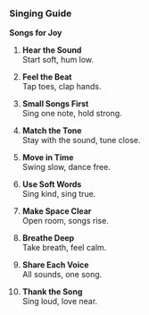 ### **Singing Guide**  
**Songs for Joy**

1. **Hear the Sound**  
Start soft, hum low.

2. **Feel the Beat**  
Tap toes, clap hands.

3. **Small Songs First**  
Sing one note, hold strong.

4. **Match the Tone**  
Stay with the sound, tune close.

5. **Move in Time**  
Swing slow, dance free.

6. **Use Soft Words**  
Sing kind, sing true.

7. **Make Space Clear**  
Open room, songs rise.

8. **Breathe Deep**  
Take breath, feel calm.

9. **Share Each Voice**  
All sounds, one song.

10. **Thank the Song**  
Sing loud, love near.
